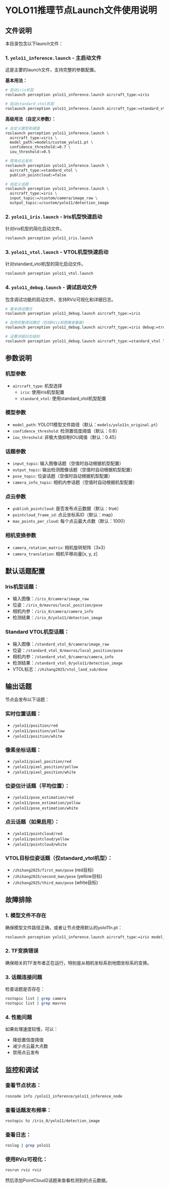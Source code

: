 # YOLO11推理节点Launch文件使用说明

## 文件说明

本目录包含以下launch文件：

### 1. `yolo11_inference.launch` - 主启动文件
这是主要的launch文件，支持完整的参数配置。

**基本用法：**
```bash
# 启动iris机型
roslaunch perception yolo11_inference.launch aircraft_type:=iris

# 启动standard_vtol机型  
roslaunch perception yolo11_inference.launch aircraft_type:=standard_vtol
```

**高级用法（自定义参数）：**
```bash
# 自定义模型和阈值
roslaunch perception yolo11_inference.launch \
  aircraft_type:=iris \
  model_path:=models/custom_yolo11.pt \
  confidence_threshold:=0.7 \
  iou_threshold:=0.5

# 禁用点云发布
roslaunch perception yolo11_inference.launch \
  aircraft_type:=standard_vtol \
  publish_pointcloud:=false

# 自定义话题
roslaunch perception yolo11_inference.launch \
  aircraft_type:=iris \
  input_topic:=/custom/camera/image_raw \
  output_topic:=/custom/yolo11/detection_image
```

### 2. `yolo11_iris.launch` - Iris机型快速启动
针对iris机型的简化启动文件。

```bash
roslaunch perception yolo11_iris.launch
```

### 3. `yolo11_vtol.launch` - VTOL机型快速启动
针对standard_vtol机型的简化启动文件。

```bash
roslaunch perception yolo11_vtol.launch
```

### 4. `yolo11_debug.launch` - 调试启动文件
包含调试功能的启动文件，支持RViz可视化和详细日志。

```bash
# 基本调试模式
roslaunch perception yolo11_debug.launch aircraft_type:=iris

# 启用完整调试模式（包括RViz和图像查看器）
roslaunch perception yolo11_debug.launch aircraft_type:=iris debug:=true

# 设置详细日志级别
roslaunch perception yolo11_debug.launch aircraft_type:=standard_vtol log_level:=debug
```

## 参数说明

### 机型参数
- `aircraft_type`: 机型选择
  - `iris`: 使用iris机型配置
  - `standard_vtol`: 使用standard_vtol机型配置

### 模型参数
- `model_path`: YOLO11模型文件路径（默认：`models/yolo11n_original.pt`）
- `confidence_threshold`: 检测置信度阈值（默认：0.6）
- `iou_threshold`: 非极大值抑制IOU阈值（默认：0.45）

### 话题参数
- `input_topic`: 输入图像话题（空值时自动根据机型配置）
- `output_topic`: 输出检测图像话题（空值时自动根据机型配置）
- `pose_topic`: 位姿话题（空值时自动根据机型配置）
- `camera_info_topic`: 相机内参话题（空值时自动根据机型配置）

### 点云参数
- `publish_pointcloud`: 是否发布点云数据（默认：true）
- `pointcloud_frame_id`: 点云坐标系ID（默认：map）
- `max_points_per_cloud`: 每个点云最大点数（默认：1000）

### 相机变换参数
- `camera_rotation_matrix`: 相机旋转矩阵（3x3）
- `camera_translation`: 相机平移向量[x, y, z]

## 默认话题配置

### Iris机型话题：
- 输入图像：`/iris_0/camera/image_raw`
- 位姿：`/iris_0/mavros/local_position/pose`
- 相机内参：`/iris_0/camera/camera_info`
- 检测结果：`/iris_0/yolo11/detection_image`

### Standard VTOL机型话题：
- 输入图像：`/standard_vtol_0/camera/image_raw`
- 位姿：`/standard_vtol_0/mavros/local_position/pose`
- 相机内参：`/standard_vtol_0/camera/camera_info`
- 检测结果：`/standard_vtol_0/yolo11/detection_image`
- VTOL标志：`/zhihang2025/vtol_land_sub/done`

## 输出话题

节点会发布以下话题：

### 实时位置话题：
- `/yolo11/position/red`
- `/yolo11/position/yellow`
- `/yolo11/position/white`

### 像素坐标话题：
- `/yolo11/pixel_position/red`
- `/yolo11/pixel_position/yellow`
- `/yolo11/pixel_position/white`

### 位姿估计话题（平均位置）：
- `/yolo11/pose_estimation/red`
- `/yolo11/pose_estimation/yellow`
- `/yolo11/pose_estimation/white`

### 点云话题（如果启用）：
- `/yolo11/pointcloud/red`
- `/yolo11/pointcloud/yellow`
- `/yolo11/pointcloud/white`

### VTOL目标位姿话题（仅standard_vtol机型）：
- `/zhihang2025/first_man/pose` (red目标)
- `/zhihang2025/second_man/pose` (yellow目标)
- `/zhihang2025/third_man/pose` (white目标)

## 故障排除

### 1. 模型文件不存在
确保模型文件路径正确，或者让节点使用默认的yolo11n.pt：
```bash
roslaunch perception yolo11_inference.launch aircraft_type:=iris model_path:=yolo11n.pt
```

### 2. TF变换错误
确保相关的TF发布者正在运行，特别是从相机坐标系到地图坐标系的变换。

### 3. 话题连接问题
检查话题是否存在：
```bash
rostopic list | grep camera
rostopic list | grep mavros
```

### 4. 性能问题
如果处理速度较慢，可以：
- 降低置信度阈值
- 减少点云最大点数
- 禁用点云发布

## 监控和调试

### 查看节点状态：
```bash
rosnode info /yolo11_inference/yolo11_inference_node
```

### 查看话题发布频率：
```bash
rostopic hz /iris_0/yolo11/detection_image
```

### 查看日志：
```bash
roslog | grep yolo11
```

### 使用RViz可视化：
```bash
rosrun rviz rviz
```
然后添加PointCloud2话题来查看检测到的点云数据。
